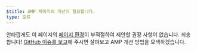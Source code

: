 ```yaml
---
$title: AMP 페이지의 개선이 필요합니다.
type: 오류
---
```


안타깝게도 이 페이지의 [페이지 환경](https://developers.google.com/search/docs/guides/page-experience)이 부적절하여 제안할 권장 사항이 없습니다. 죄송합니다! [GitHub 이슈를 보고](https://github.com/ampproject/amphtml/issues/new?assignees=&labels=Type%3A+Page+experience&template=page-experience.md&title=Page+experience+issue)해 주시면 살펴보고 AMP 개선 방법을 모색하겠습니다.
